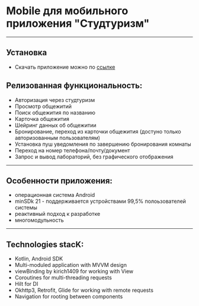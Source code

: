# Mobile для мобильного приложения "Студтуризм"

---

## Установка
* Скачать приложение можно по [ссылке](https://github.com/aNOOBis666/codehunters_students_tourism/blob/main/app-debug.apk)


## Релизованная функциональность:
* Авторизация через студтуризм
* Просмотр общежитий
* Поиск общежития по названию
* Карточка общежития
* Шейринг данных об общежитии
* Бронирование, переход из карточки общежития (достуно только авторизованным пользователям)
* Установка пуш уведомления по завершению бронирования комнаты
* Переход на номер телефона/почту/документ
* Запрос и вывод лабораторий, без графического отображения

---

## Особенности приложения:
* операционная система Android
* minSDk 21 - поддерживается устройствами 99,5% полоьзователей системы
* реактивный подход к разработке
* многомодульность

---

## Technologies stacK:
* Kotlin, Android SDK
* Multi-moduled application with MVVM design
* viewBinding by kirich1409 for working with View
* Coroutines for multi-threading requests
* Hilt for DI
* Okhttp3, Retrofit, Glide for working with remote requests
* Navigation for rooting between components
